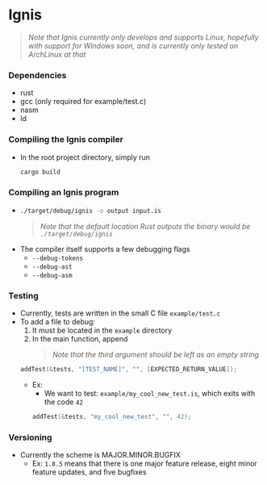 # Ignis

> *Note that Ignis currently only develops and supports Linux, hopefully with support for Windows soon, and is currently only tested on ArchLinux at that*

### Dependencies
 - rust
 - gcc (only required for example/test.c)
 - nasm
 - ld

### Compiling the Ignis compiler
 - In the root project directory, simply run
    ```bash
    cargo build
    ```

### Compiling an Ignis program
 -  ```bash
    ./target/debug/ignis -o output input.is
    ```
    > *Note that the default location Rust outputs the binary would be `./target/debug/ignis`*
 - The compiler itself supports a few debugging flags
    - `--debug-tokens`
    - `--debug-ast`
    - `--debug-asm`

### Testing
 - Currently, tests are written in the small C file `example/test.c`
 - To add a file to debug:
    1. It must be located in the `example` directory
    2. In the main function, append 
       > *Note that the third argument should be left as an empty string*
    ```c
    addTest(&tests, "[TEST_NAME]", "", [EXPECTED_RETURN_VALUE]);
    ```
     - Ex:
        - We want to test: `example/my_cool_new_test.is`, which exits with the code `42`
        ```c
        addTest(&tests, "my_cool_new_test", "", 42);
        ```

### Versioning
 - Currently the scheme is MAJOR.MINOR.BUGFIX
    - Ex: `1.8.5` means that there is one major feature release, eight minor feature updates, and five bugfixes

